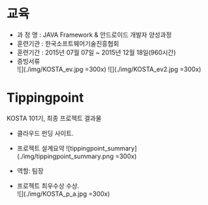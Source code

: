 # 교육
- 과 정 명 : JAVA Framework & 안드로이드 개발자 양성과정
- 훈련기관 : 한국소프트웨어기술진흥협회
- 훈련기간 : 2015년 07월 07일 ~ 2015년 12월 18일(960시간)
- 증빙서류   
![](./img/KOSTA_ev.jpg =300x) 
![](./img/KOSTA_ev2.jpg =300x)

# Tippingpoint

KOSTA 101기, 최종 프로젝트 결과물
- 클라우드 펀딩 사이트.
- 프로젝트 설계요약
![tippingpoint_summary](./img/tippingpoint_summary.png =300x)



- 역할: 팀장
- 프로젝트 최우수상 수상.   
![](./img/KOSTA_p_a.jpg =300x)
